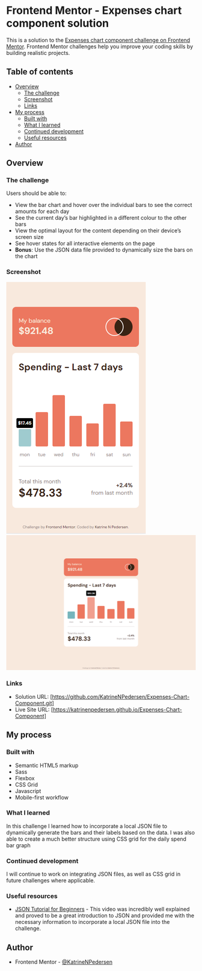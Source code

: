 # Frontend Mentor - Expenses chart component solution

This is a solution to the [Expenses chart component challenge on Frontend Mentor](https://www.frontendmentor.io/challenges/expenses-chart-component-e7yJBUdjwt). Frontend Mentor challenges help you improve your coding skills by building realistic projects.

## Table of contents

- [Overview](#overview)
  - [The challenge](#the-challenge)
  - [Screenshot](#screenshot)
  - [Links](#links)
- [My process](#my-process)
  - [Built with](#built-with)
  - [What I learned](#what-i-learned)
  - [Continued development](#continued-development)
  - [Useful resources](#useful-resources)
- [Author](#author)

## Overview

### The challenge

Users should be able to:

- View the bar chart and hover over the individual bars to see the correct amounts for each day
- See the current day’s bar highlighted in a different colour to the other bars
- View the optimal layout for the content depending on their device’s screen size
- See hover states for all interactive elements on the page
- **Bonus**: Use the JSON data file provided to dynamically size the bars on the chart

### Screenshot

![](./images/screenshot-mobile.png)
![](./images/screenshot-desktop.png)

### Links

- Solution URL: [https://github.com/KatrineNPedersen/Expenses-Chart-Component.git]
- Live Site URL: [https://katrinenpedersen.github.io/Expenses-Chart-Component]

## My process

### Built with

- Semantic HTML5 markup
- Sass
- Flexbox
- CSS Grid
- Javascript
- Mobile-first workflow

### What I learned

In this challenge I learned how to incorporate a local JSON file to dynamically generate the bars and their labels based on the data. I was also able to create a much better structure using CSS grid for the daily spend bar graph

### Continued development

I will continue to work on integrating JSON files, as well as CSS grid in future challenges where applicable.

### Useful resources

- [JSON Tutorial for Beginners](https://www.youtube.com/watch?v=6OhMbf2v_jI) - This video was incredibly well explained and proved to be a great introduction to JSON and provided me with the necessary information to incorporate a local JSON file into the challenge.

## Author

- Frontend Mentor - [@KatrineNPedersen](https://www.frontendmentor.io/profile/KatrineNPedersen)

